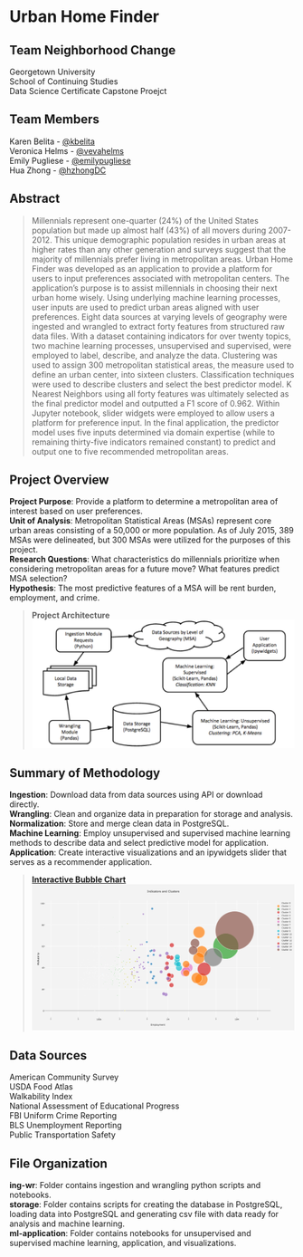 
# Urban Home Finder 
## Team Neighborhood Change  
Georgetown University  
School of Continuing Studies  
Data Science Certificate Capstone Proejct
## Team Members
Karen Belita - [@kbelita](https://github.com/kbelita)  
Veronica Helms - [@vevahelms](https://github.com/vevahelms)  
Emily Pugliese - [@emilypugliese](https://github.com/emilypugliese)  
Hua Zhong - [@hzhongDC](https://github.com/hzhongdc)  

## Abstract  
>Millennials represent one-quarter (24%) of the United States population but made up almost half (43%) of all movers during 2007-2012.  This unique demographic population resides in urban areas at higher rates than any other generation and surveys suggest that the majority of millennials prefer living in metropolitan areas. Urban Home Finder was developed as an application to provide a platform for users to input preferences associated with metropolitan centers. The application’s purpose is to assist millennials in choosing their next urban home wisely. Using underlying machine learning processes, user inputs are used to predict urban areas aligned with user preferences. Eight data sources at varying levels of geography were ingested and wrangled to extract forty features from structured raw data files. With a dataset containing indicators for over twenty topics, two machine learning processes, unsupervised and supervised, were employed to label, describe, and analyze the data. Clustering was used to assign 300 metropolitan statistical areas, the measure used to define an urban center, into sixteen clusters. Classification techniques were used to describe clusters and select the best predictor model. K Nearest Neighbors using all forty features was ultimately selected as the final predictor model and outputted a F1 score of 0.962. Within Jupyter notebook, slider widgets were employed to allow users a platform for preference input. In the final application, the predictor model uses five inputs determined via domain expertise (while to remaining thirty-five indicators remained constant) to predict and output one to five recommended metropolitan areas. 

## Project Overview
**Project Purpose**: Provide a platform to determine a metropolitan area of interest based on user preferences.  
**Unit of Analysis**: Metropolitan Statistical Areas (MSAs) represent core urban areas consisting of a 50,000 or more population.  As of July 2015, 389 MSAs were delineated, but 300 MSAs were utilized for the purposes of this project.  
**Research Questions**: 
What characteristics do millennials prioritize when considering metropolitan areas for a future move? 
What features predict MSA selection?  
**Hypothesis**: The most predictive features of a MSA will be rent burden, employment, and crime. 
> **Project Architecture**
> ![Neighborhood Change Architecture](https://github.com/kbelita/neighborhood-change-images/raw/master/neighborhood-change-architecture.png)  

## Summary of Methodology
**Ingestion**: Download data from data sources using API or download directly.  
**Wrangling**: Clean and organize data in preparation for storage and analysis.  
**Normalization**: Store and merge clean data in PostgreSQL.  
**Machine Learning**: Employ unsupervised and supervised machine learning methods to describe data and select predictive model for application.  
**Application**: Create interactive visualizations and an ipywidgets slider that serves as a recommender application.  

> **[Interactive Bubble Chart](https://plot.ly/~karen.belita/2.embed "https://plot.ly/~karen.belita/2.embed")**
 [![Data Visualization](https://raw.githubusercontent.com/kbelita/neighborhood-change-images/master/Indicators_Clusters.png)](https://plot.ly/~karen.belita/2.embed "https://plot.ly/~karen.belita/2.embed")  

## Data Sources  
American Community Survey  
USDA Food Atlas  
Walkability Index  
National Assessment of Educational Progress  
FBI Uniform Crime Reporting  
BLS Unemployment Reporting  
Public Transportation Safety

## File Organization
**ing-wr**: Folder contains ingestion and wrangling python scripts and notebooks.  
**storage**: Folder contains scripts for creating the database in PostgreSQL, loading data into PostgreSQL and generating csv file with data ready for analysis and machine learning.  
**ml-application**: Folder contains notebooks for unsupervised and supervised machine learning, application, and visualizations.  



